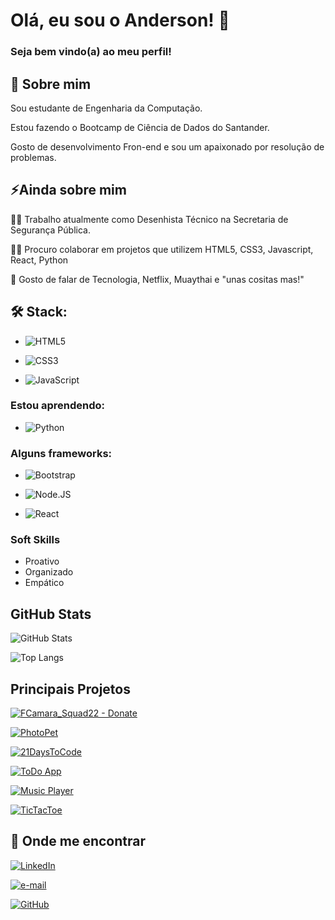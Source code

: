 # Olá, eu sou o Anderson! 👋

### Seja bem vindo(a) ao meu perfil!


## 🚀 Sobre mim

Sou estudante de Engenharia da Computação.

Estou fazendo o Bootcamp de Ciência de Dados do Santander.

Gosto de desenvolvimento Fron-end e sou um apaixonado por resolução de problemas.


## ⚡️Ainda sobre mim

👩‍💻 Trabalho atualmente como Desenhista Técnico na Secretaria de Segurança Pública.

👯‍♀️ Procuro colaborar em projetos que utilizem HTML5, CSS3, Javascript, React, Python 

💬 Gosto de falar de Tecnologia, Netflix, Muaythai e "unas cositas mas!"

## 🛠 Stack:
- ![HTML5](https://img.shields.io/badge/HTML5-000?style=for-the-badge&logo=html5)

- ![CSS3](https://img.shields.io/badge/CSS3-000?style=for-the-badge&logo=css3&logoColor=264CE4)

- ![JavaScript](https://img.shields.io/badge/JavaScript-000?style=for-the-badge&logo=javascript)

### Estou aprendendo: 
- ![Python](https://img.shields.io/badge/Python-000?style=for-the-badge&logo=python)

### Alguns frameworks:
 - ![Bootstrap](https://img.shields.io/badge/Bootstrap-000?style=for-the-badge&logo=Bootstrap)

 - ![Node.JS](https://img.shields.io/badge/Node.JS-000?style=for-the-badge&logo=Node.js)
 
- ![React](https://img.shields.io/badge/React-000?style=for-the-badge&logo=react)

### Soft Skills
- Proativo
- Organizado
- Empático


## GitHub Stats

![GitHub Stats](https://github-readme-stats.vercel.app/api?username=Amicuchi&theme=transparent&bg_color=013&border_color=30A3DC&show_icons=true&icon_color=30A3DC&title_color=E94D5F&text_color=FFF)

![Top Langs](https://github-readme-stats-git-masterrstaa-rickstaa.vercel.app/api/top-langs/?username=Amicuchi&layout=compact&bg_color=013&border_color=30A3DC&title_color=E94D5F&text_color=FFF)


## Principais Projetos

[![FCamara_Squad22 - Donate](https://github-readme-stats.vercel.app/api/pin/?username=amicuchi&repo=FCamara_Squad22&bg_color=000&border_color=30A3DC&show_icons=true&icon_color=30A3DC&title_color=E94D5F&text_color=FFF)](https://github.com/Amicuchi/FCamara_Squad22)

[![PhotoPet](https://github-readme-stats.vercel.app/api/pin/?username=amicuchi&repo=PhotoPet&bg_color=000&border_color=30A3DC&show_icons=true&icon_color=30A3DC&title_color=E94D5F&text_color=FFF)](https://github.com/Amicuchi/PhotoPet)

[![21DaysToCode](https://github-readme-stats.vercel.app/api/pin/?username=amicuchi&repo=21DaysToCode&bg_color=000&border_color=30A3DC&show_icons=true&icon_color=30A3DC&title_color=E94D5F&text_color=FFF)](https://github.com/Amicuchi/21DaysToCode)

[![ToDo App](https://github-readme-stats.vercel.app/api/pin/?username=amicuchi&repo=todo-app&bg_color=000&border_color=30A3DC&show_icons=true&icon_color=30A3DC&title_color=E94D5F&text_color=FFF)](https://github.com/Amicuchi/todo-app)

[![Music Player](https://github-readme-stats.vercel.app/api/pin/?username=amicuchi&repo=MusicPlayer&bg_color=000&border_color=30A3DC&show_icons=true&icon_color=30A3DC&title_color=E94D5F&text_color=FFF)](https://github.com/Amicuchi/MusicPlayer)

[![TicTacToe](https://github-readme-stats.vercel.app/api/pin/?username=amicuchi&repo=TicTacToe&bg_color=000&border_color=30A3DC&show_icons=true&icon_color=30A3DC&title_color=E94D5F&text_color=FFF)](https://github.com/Amicuchi/TicTacToe)


## 🔗 Onde me encontrar

[![LinkedIn](https://img.shields.io/badge/LinkedIn-000?style=for-the-badge&logo=linkedin&logoColor=0E76A8)](https://github.com/Amicuchi/Amicuchi)

[![e-mail](https://img.shields.io/badge/email-000?style=for-the-badge&logo=ko-fi&logoColor=red)](mailto:AndersonAmicuchi@gmail.com)

[![GitHub](https://img.shields.io/badge/github-000?style=for-the-badge&logo=ko-fi&logoColor=green)](https://github.com/Amicuchi)

